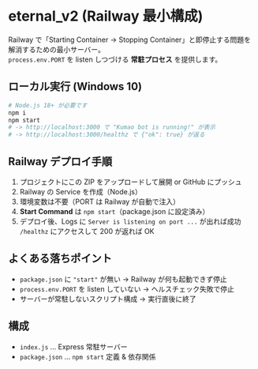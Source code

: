 # eternal_v2 (Railway 最小構成)

Railway で「Starting Container → Stopping Container」と即停止する問題を解消するための最小サーバー。  
`process.env.PORT` を listen しつづける **常駐プロセス** を提供します。

## ローカル実行 (Windows 10)

```bash
# Node.js 18+ が必要です
npm i
npm start
# -> http://localhost:3000 で "Kumao bot is running!" が表示
# -> http://localhost:3000/healthz で {"ok": true} が返る
```

## Railway デプロイ手順

1. プロジェクトにこの ZIP をアップロードして展開 or GitHub にプッシュ
2. Railway の Service を作成（Node.js）
3. 環境変数は不要（PORT は Railway が自動で注入）
4. **Start Command** は `npm start`（package.json に設定済み）
5. デプロイ後、Logs に `Server is listening on port ...` が出れば成功  
   `/healthz` にアクセスして 200 が返れば OK

## よくある落ちポイント
- `package.json` に `"start"` が無い → Railway が何も起動できず停止
- `process.env.PORT` を listen していない → ヘルスチェック失敗で停止
- サーバーが常駐しないスクリプト構成 → 実行直後に終了

## 構成
- `index.js` … Express 常駐サーバー
- `package.json` … `npm start` 定義 & 依存関係